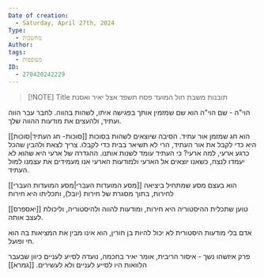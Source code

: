 ```yaml
---
Date of creation:
  - Saturday, April 27th, 2024
Type:
  - מחשבות
Author: 
tags:
  - מעופפות
ID:
  - 270420242229
---
```


> [!NOTE] Title
> תובנות משבת חול המועד פסח תשפד
אצל יאיר ואסנת


הוי"ה - שם הוי"ה הוא שם שמזמין אותך בפגישה איתו, לשהות בהווה. לחבר עבר הווה ועתיד, ולהעצים את מודעות ההווה שלך.

[[סוכות- חג העתיד|סוכות]] הוא חג שמזמן אור עתיד. הסיבה שיוצאים לשהות בסוכות היא כדי לקבל את אור העתיד, הרי לא תשיאר בבית כדי לקבלו. צריך לצאת ולהבין שהכל כרגע ארעי, למה ארעי? כי העתיד עומד לשנות אותנו. ההגדרה של ארעי היא שהוא לא יעמדו לנצח, כשאנו יוצאים אל הארעי ולמודעות הארעי אנו מעמידים את עצמנו למול העתיד.

[[מסע המועדות העברי|מסע המועדות העברי]] הוא בעצם מסע שמתחיל ביציאה לחירות, בתוך מסגרת של חירות (יובל), ותכליתו היא חירות

[[יאספרס]] טוען שתכלית ההיסטוריה היא חירות, ומודעות להווה ולהיסטוריה, וליכולת לעצב אותה.


אדם בלי מודעות היסטורית לא יכול להיות בן חורין, הוא אינו מבין את המציאות בה הוא חי ופועל.

פרק איזשהו נשך - איסור הריבית, אומר יאיר בחכמה, נועדה לסייע לעניים כיוון שבעבר הלוואות היו לסייע לעניים ולא לעשירים. [[גמרא]]
